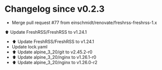 # Changelog since v0.2.3
- Merge pull request #77 from einschmidt/renovate/freshrss-freshrss-1.x

⬆️ Update FreshRSS/FreshRSS to v1.24.1 
- ⬆️ Update FreshRSS/FreshRSS to v1.24.1 
- Update lock.yaml 
- ⬆️ Update alpine_3_20/git to v2.45.2-r0 
- ⬆️ Update alpine_3_20/nginx to v1.26.1-r0 
- ⬆️ Update alpine_3_20/nginx to v1.26.0-r2 
